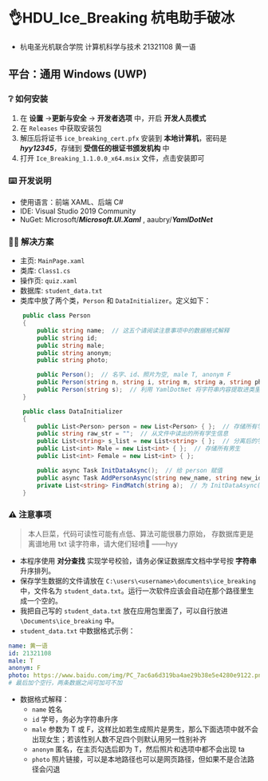 # 👌HDU_Ice_Breaking 杭电助手破冰

- 杭电圣光机联合学院  计算机科学与技术  21321108  黄一语

## 平台：通用 Windows (UWP)
### ❔ 如何安装
1. 在 **设置** ->**更新与安全** -> **开发者选项** 中，开启 **开发人员模式**
2. 在 `Releases` 中获取安装包
3. 解压后将证书 `ice_breaking_cert.pfx` 安装到 **本地计算机**，密码是 ***hyy12345***，存储到 **受信任的根证书颁发机构** 中
4. 打开 `Ice_Breaking_1.1.0.0_x64.msix` 文件，点击安装即可
### ⌨️ 开发说明
- 使用语言：前端 XAML、后端 C#
- IDE: Visual Studio 2019 Community
- NuGet: Microsoft/***Microsoft.UI.Xaml***   ,  aaubry/***YamlDotNet***
### 🐱‍💻 解决方案
- 主页: `MainPage.xaml`
- 类库: `Class1.cs`
- 操作页: `quiz.xaml`
- 数据库: `student_data.txt`
- 类库中放了两个类，`Person` 和 `DataInitializer`。定义如下：
```cs
    public class Person
    {
        public string name;  // 这五个请阅读注意事项中的数据格式解释
        public string id;
        public string male;
        public string anonym;
        public string photo;

        public Person();  // 名字、id、照片为空, male T, anonym F
        public Person(string n, string i, string m, string a, string ph);
        public Person(string s);  // 利用 YamlDotNet 将字符串内容提取进类里
    }
```
```cs
    public class DataInitializer
    {
        public List<Person> person = new List<Person> { };  // 存储所有学生信息
        public string raw_str = "";  // 从文件中读出的所有学生信息
        public List<string> s_list = new List<string> { };  // 分离后的学生信息
        public List<int> Male = new List<int> { };  // 存储所有男生
        public List<int> Female = new List<int> { };

        public async Task InitDataAsync();  // 给 person 赋值
        public async Task AddPersonAsync(string new_name, string new_id, string new_male, string new_photo);  // 添加用户
        private List<string> FindMatch(string a);  // 为 InitDataAsync() 服务，从 raw_str 分离出一堆字符串
    }
```
### ⚠️ 注意事项
> 本人巨菜，代码可读性可能有点低、算法可能很暴力原始，
> 存数据库更是离谱地用 txt 读字符串，请大佬们轻喷🥲
> ——hyy
- 本程序使用 **对分查找** 实现学号校验，请务必保证数据库文档中学号按 **字符串** 升序排列。
- 保存学生数据的文件请放在 `C:\users\<username>\documents\ice_breaking` 中，文件名为 `student_data.txt`。运行一次软件应该会自动在那个路径里生成一个空的。
- 我把自己写的 `student_data.txt` 放在应用包里面了，可以自行放进 `\Documents\ice_breaking` 中。
- `student_data.txt` 中数据格式示例：
```yaml
name: 黄一语
id: 21321108
male: T
anonym: F
photo: https://www.baidu.com/img/PC_7ac6a6d319ba4ae29b38e5e4280e9122.png
# 最后加个空行，两条数据之间可加可不加
```
- 数据格式解释：
  - `name` 姓名
  - `id` 学号，务必为字符串升序
  - `male` 参数为 T 或 F，这样比如若生成照片是男生，那么下面选项中就不会出现女生；若该性别人数不足四个则默认用另一性别补齐
  - `anonym` 匿名，在主页勾选后即为 T，然后照片和选项中都不会出现 ta
  - `photo` 照片链接，可以是本地路径也可以是网页路径，但如果不是合法路径会闪退
